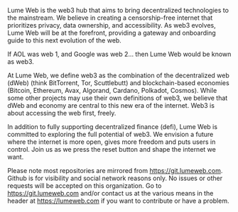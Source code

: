 Lume Web is the web3 hub that aims to bring decentralized technologies to the mainstream. We believe in creating a censorship-free internet that prioritizes privacy, data ownership, and accessibility. As web3 evolves, Lume Web will be at the forefront, providing a gateway and onboarding guide to this next evolution of the web.

If AOL was web 1, and Google was web 2... then Lume Web would be known as web3.

At Lume Web, we define web3 as the combination of the decentralized web (dWeb) (think BitTorrent, Tor, Scuttlebutt) and blockchain-based economies (Bitcoin, Ethereum, Avax, Algorand, Cardano, Polkadot, Cosmos). While some other projects may use their own definitions of web3, we believe that dWeb and economy are central to this new era of the internet. Web3 is about accessing the web first, freely.

In addition to fully supporting decentralized finance (defi), Lume Web is committed to exploring the full potential of web3. We envision a future where the internet is more open, gives more freedom and puts users in control. Join us as we press the reset button and shape the internet we want.

Please note most repositories are mirrored from https://git.lumeweb.com. Github is for visibility and social network reasons only. No issues or other requests will be accepted on this organization. Go to https://git.lumeweb.com and/or contact us at the various means in the header at https://lumeweb.com if you want to contribute or have a problem.
